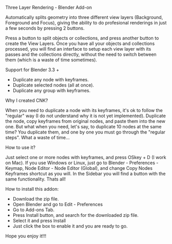 Three Layer Rendering - Blender Add-on

Automatically splits geometry into three different view layers (Background, Foreground and Focus), giving the ability to do profesional renderings in just a few seconds by pressing 2 buttons.

Press a button to split objects or collections, and press another button to create the View Layers. Once you have all your objects and collections processed, you will find an interface to setup each view layer with its passes and the collections directly, without the need to switch between them (which is a waste of time sometimes).

Support for Blender 3.3 +

- Duplicate any node with keyframes.
- Duplicate selected nodes (all at once). 
- Duplicate any group with keyframes.

Why I created CNK?

When you need to duplicate a node with its keyframes, it's ok to follow the "regular" way (I do not understand why it is not yet implemented). Duplicate the node, copy keyframes from original nodes, and paste them into the new one. But what when you need, let's say, to duplicate 10 nodes at the same time? You duplicate them, and one by one you must go through the "regular steps". What a waste of time... 

How to use it?

Just select one or more nodes with keyframes, and press OSkey + D (I work on Mac). If you use Windows or Linux, just go to Blender - Preferences - Keymap, Node Editor - Node Editor (Global), and change Copy Nodes Keyframes shortcut as you will.
In the Sidebar you will find a button with the same functionality. Thats all!

How to install this addon:

- Download the zip file.
- Open Blender and go to Edit - Preferences
- Go to Add-ons Tab.
- Press Install button, and search for the downloaded zip file.
- Select it and press Install
- Just click the box to enable it and you are ready to go.

Hope you enjoy it!!!


